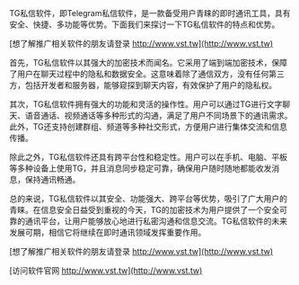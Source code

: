 TG私信软件，即Telegram私信软件，是一款备受用户青睐的即时通讯工具，具有安全、快捷、多功能等优势。下面我们来探讨一下TG私信软件的特点和优势。

[想了解推广相关软件的朋友请登录 http://www.vst.tw](http://www.vst.tw)

首先，TG私信软件以其强大的加密技术而闻名。它采用了端到端加密技术，保障了用户在聊天过程中的隐私和数据安全。这意味着除了通信双方，没有任何第三方，包括开发者和服务器，能够窥探到聊天内容，有效保护了用户的隐私权。

其次，TG私信软件拥有强大的功能和灵活的操作性。用户可以通过TG进行文字聊天、语音通话、视频通话等多种形式的沟通，满足了用户不同场景下的通讯需求。此外，TG还支持创建群组、频道等多种社交形式，方便用户进行集体交流和信息传播。

除此之外，TG私信软件还具有跨平台性和稳定性。用户可以在手机、电脑、平板等多种设备上使用TG，并且消息同步稳定可靠，确保用户随时随地都能收发消息，保持通讯畅通。

总的来说，TG私信软件以其安全、功能强大、跨平台等优势，吸引了广大用户的青睐。在信息安全日益受到重视的今天，TG的加密技术为用户提供了一个安全可靠的通讯平台，让用户能够放心地进行私密沟通和信息交流。TG私信软件的未来发展可期，相信它将继续在即时通讯领域发挥重要作用。

[想了解推广相关软件的朋友请登录 http://www.vst.tw](http://www.vst.tw)


[访问软件官网 http://www.vst.tw](http://www.vst.tw)

